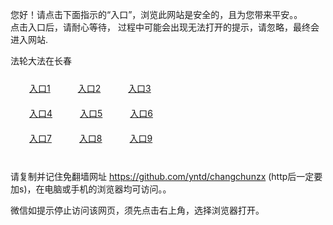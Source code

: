 您好！请点击下面指示的“入口”，浏览此网站是安全的，且为您带来平安。。 <br/>
点击入口后，请耐心等待， 过程中可能会出现无法打开的提示，请忽略，最终会进入网站. </br>

法轮大法在长春<br/>
<div style="padding:10px"><a style="margin:20px" target="_blank" href="https://d3itjzuw5xmkgp.cloudfront.net/2Qpsp?jgxpktl" id="ccLink1" rel="nofollow">入口1</a> <a target="_blank" style="margin:20px" href="https://d3uxsxxvc0j1u6.cloudfront.net/2Qpsp?pzqlfkks" id="ccLink2" rel="nofollow">入口2</a> <a style="margin:20px" target="_blank" href="https://d1oo4qkgk5gek3.cloudfront.net/2Qpsp?irvip" id="ccLink3" rel="nofollow">入口3</a></div>

<div style="padding:10px" ><a style="margin:20px" target="_blank" href="https://d3itjzuw5xmkgp.cloudfront.net/2Qpsp?jgxpktl" id="ccLink4" rel="nofollow">入口4</a> <a style="margin:20px" href="https://d3uxsxxvc0j1u6.cloudfront.net/2Qpsp?pzqlfkks" target="_blank" id="ccLink5" rel="nofollow">入口5</a> <a style="margin:20px" href="https://d1oo4qkgk5gek3.cloudfront.net/2Qpsp?irvip" target="_blank" id="ccLink6" rel="nofollow">入口6</a></div>

<div style="padding:10px"><a style="margin:20px" target="_blank" href="https://d3itjzuw5xmkgp.cloudfront.net/2Qpsp?jgxpktl" id="ccLink7" rel="nofollow">入口7</a> <a style="margin:20px" href="https://d3uxsxxvc0j1u6.cloudfront.net/2Qpsp?pzqlfkks" target="_blank" id="ccLink8" rel="nofollow">入口8</a> <a style="margin:20px" target="_blank" href="https://d1oo4qkgk5gek3.cloudfront.net/2Qpsp?irvip" id="ccLink9" rel="nofollow">入口9</a></div>

<br/>



请复制并记住免翻墙网址 https://github.com/yntd/changchunzx (http后一定要加s)，在电脑或手机的浏览器均可访问。。<br/>

微信如提示停止访问该网页，须先点击右上角，选择浏览器打开。
